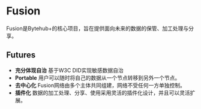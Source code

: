 # Fusion
Fusion是Bytehub+的核心项目，旨在提供面向未来的数据的保管、加工处理与分享。
## Futures
- **充分体现自治** 基于W3C DID实现敏感数据自治
- **Portable** 用户可以随时将自己的数据从一个节点转移到另外一个节点。
- **去中心化** Fusion网络由多个主体共同组建，网络不受任何一方单独控制。
- **插件化** 数据的加工处理、分享、使用采用灵活的插件化设计，并且可以灵活扩展。

